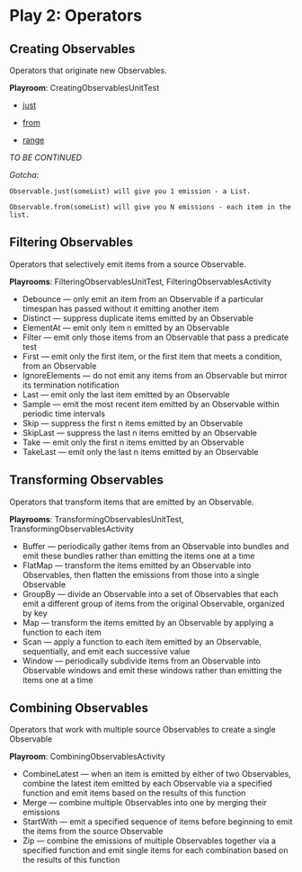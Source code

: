 # Play 2: Operators

**Creating Observables**
------
Operators that originate new Observables.

**Playroom**: CreatingObservablesUnitTest

- [just](http://reactivex.io/documentation/operators/just.html)

- [from](http://reactivex.io/documentation/operators/from.html)

- [range](http://reactivex.io/documentation/operators/range.html)

*TO BE CONTINUED*

*Gotcha:*

    Observable.just(someList) will give you 1 emission - a List.

    Observable.from(someList) will give you N emissions - each item in the list.


**Filtering Observables**
------
Operators that selectively emit items from a source Observable.

**Playrooms**: FilteringObservablesUnitTest, FilteringObservablesActivity

- Debounce — only emit an item from an Observable if a particular timespan has passed without it emitting another item
- Distinct — suppress duplicate items emitted by an Observable
- ElementAt — emit only item n emitted by an Observable
- Filter — emit only those items from an Observable that pass a predicate test
- First — emit only the first item, or the first item that meets a condition, from an Observable
- IgnoreElements — do not emit any items from an Observable but mirror its termination notification
- Last — emit only the last item emitted by an Observable
- Sample — emit the most recent item emitted by an Observable within periodic time intervals
- Skip — suppress the first n items emitted by an Observable
- SkipLast — suppress the last n items emitted by an Observable
- Take — emit only the first n items emitted by an Observable
- TakeLast — emit only the last n items emitted by an Observable


**Transforming Observables**
------
Operators that transform items that are emitted by an Observable.

**Playrooms**: TransformingObservablesUnitTest, TransformingObservablesActivity

- Buffer — periodically gather items from an Observable into bundles and emit these bundles rather than emitting the items one at a time
- FlatMap — transform the items emitted by an Observable into Observables, then flatten the emissions from those into a single Observable
- GroupBy — divide an Observable into a set of Observables that each emit a different group of items from the original Observable, organized by key
- Map — transform the items emitted by an Observable by applying a function to each item
- Scan — apply a function to each item emitted by an Observable, sequentially, and emit each successive value
- Window — periodically subdivide items from an Observable into Observable windows and emit these windows rather than emitting the items one at a time

**Combining Observables**
------
Operators that work with multiple source Observables to create a single Observable

**Playroom**: CombiningObservablesActivity

- CombineLatest — when an item is emitted by either of two Observables, combine the latest item emitted by each Observable via a specified function and emit items based on the results of this function
- Merge — combine multiple Observables into one by merging their emissions
- StartWith — emit a specified sequence of items before beginning to emit the items from the source Observable
- Zip — combine the emissions of multiple Observables together via a specified function and emit single items for each combination based on the results of this function